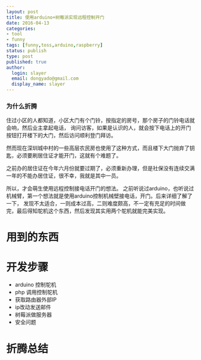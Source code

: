 ```yaml
---
layout: post
title: 使用arduino+树莓派实现远程控制开门
date: 2016-04-13
categories:
- tool
- funny
tags: [funny,toss,arduino,raspberry]
status: publish
type: post
published: true
author:
  login: slayer
  email: dongyado@gmail.com
  display_name: slayer
---
```

### 为什么折腾
住过小区的人都知道，小区大门有个门铃，按指定的房号，那个房子的门铃电话就会响，然后业主拿起电话，
询问访客，如果是认识的人，就会按下电话上的开门按钮打开楼下的大门，然后访问顺利登门拜访。

然而现在深圳城中村的一些高层农民房也使用了这种方式，而且楼下大门抛弃了钥匙，必须要刷居住证才能开门，这就有个难题了。

之前办的居住证在今年六月份就要过期了，必须重新办理，但是社保没有连续交满一年的不能办居住证，很不幸，我就是其中一员。

所以，才会萌生使用远程控制接电话开门的想法。
之前听说过arduino，也听说过机械臂，第一个想法就是使用arduino控制机械壁接电话，开门。后来详细了解了一下，
发现不太适合，一则成本过高，二则难度颇高，不一定有充足的时间做完，最后得知鸵机这个东西，然后发现其实用两个鸵机就能完美实现。


# 用到的东西
# 开发步骤
* arduino 控制鸵机
* php 调用控制鸵机
* 获取路由器外部IP
* ip改动发送邮件
* 树莓派做服务器
* 安全问题

# 折腾总结

